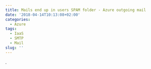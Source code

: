 ```yaml
---
title: Mails end up in users SPAM folder - Azure outgoing mail
date: '2018-04-14T10:13:08+02:00'
categories:
  - Azure
tags:
  - IaaS
  - SMTP
  - Mail
slug: ''
---
```

.

